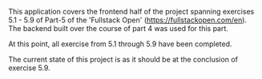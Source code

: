 This application covers the frontend half of the project spanning exercises 5.1 - 5.9 of Part-5 of the 'Fullstack Open' (https://fullstackopen.com/en). The backend built over the course of part 4 was used for this part.

At this point, all exercise from 5.1 through 5.9 have been completed.

The current state of this project is as it should be at the conclusion of exercise 5.9.